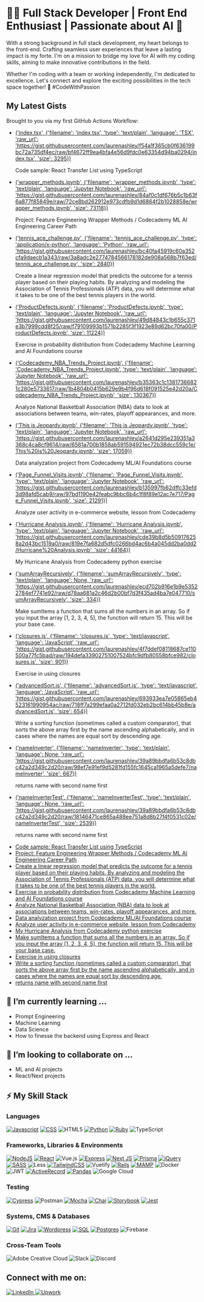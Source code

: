 <h1>👩‍💻 Full Stack Developer | Front End Enthusiast | Passionate about AI 🤖</h1>

<!-- <p>After a rewarding journey as a stay-at-home mom, I'm thrilled to dive back into the tech world with a renewed passion. Raising my young children has been the most fulfilling experience, teaching me patience, resilience, and the art of multitasking – qualities I carry with me in my tech career.</p> -->

<p>With a strong background in full stack development, my heart belongs to the front-end. Crafting seamless user experiences that leave a lasting impact is my forte. I'm on a mission to bridge my love for AI with my coding skills, aiming to make innovative contributions in the field.</p>

<p>Whether I'm coding with a team or working independently, I'm dedicated to excellence. Let's connect and explore the exciting possibilities in the tech space together! 🌟 #CodeWithPassion</p>

<h2>My Latest Gists</h2>
Brought to you via my first GitHub Actions Workflow:
<!-- gists -->
<ul>
  <li><a href="https://gist.github.com/laurenashley/f54a1f365cb0f636199bc72a735df4ec">('index.tsx', {'filename': 'index.tsx', 'type': 'text/plain', 'language': 'TSX', 'raw_url': 'https://gist.githubusercontent.com/laurenashley/f54a1f365cb0f636199bc72a735df4ec/raw/bf4672ff9ea4bfa4e56d9fdc0e63354d94ba0294/index.tsx', 'size': 3295})</a>
    <p>Code sample: React Transfer List using TypeScript</p>
  </li>
  <li><a href="https://gist.github.com/laurenashley/84af0c1df676b5c1b63f6a877f85849e">('wrapper_methods.ipynb', {'filename': 'wrapper_methods.ipynb', 'type': 'text/plain', 'language': 'Jupyter Notebook', 'raw_url': 'https://gist.githubusercontent.com/laurenashley/84af0c1df676b5c1b63f6a877f85849e/raw/72ce8bd262912e973cdfb9d1d6864f2b1028858e/wrapper_methods.ipynb', 'size': 73118})</a>
    <p>Project: Feature Engineering Wrapper Methods / Codecademy ML AI Engineering Career Path</p>
  </li>
  <li><a href="https://gist.github.com/laurenashley/bc40fa45919c60a352cfa9daecb1a343">('tennis_ace_challenge.py', {'filename': 'tennis_ace_challenge.py', 'type': 'application/x-python', 'language': 'Python', 'raw_url': 'https://gist.githubusercontent.com/laurenashley/bc40fa45919c60a352cfa9daecb1a343/raw/3a8adc2e2774784566178182de908a568b7f63ed/tennis_ace_challenge.py', 'size': 2840})</a>
    <p>Create a linear regression model that predicts the outcome for a tennis player based on their playing habits. By analyzing and modeling the Association of Tennis Professionals (ATP) data, you will determine what it takes to be one of the best tennis players in the world.</p>
  </li>
  <li><a href="https://gist.github.com/laurenashley/49d84843c1b655c371e3b7999cdd8f25">('ProductDefects.ipynb', {'filename': 'ProductDefects.ipynb', 'type': 'text/plain', 'language': 'Jupyter Notebook', 'raw_url': 'https://gist.githubusercontent.com/laurenashley/49d84843c1b655c371e3b7999cdd8f25/raw/f79109993b1571b2285f3f1923e89d62bc70fa00/ProductDefects.ipynb', 'size': 11224})</a>
    <p>Exercise in probability distribution from Codecademy Machine Learning and AI Foundations course</p>
  </li>
  <li><a href="https://gist.github.com/laurenashley/b35363c1c13817366821c280e5733617">('Codecademy_NBA_Trends_Project.ipynb', {'filename': 'Codecademy_NBA_Trends_Project.ipynb', 'type': 'text/plain', 'language': 'Jupyter Notebook', 'raw_url': 'https://gist.githubusercontent.com/laurenashley/b35363c1c13817366821c280e5733617/raw/1b4804b0415b629e9b4f96d618f091525e42d20a/Codecademy_NBA_Trends_Project.ipynb', 'size': 130367})</a>
    <p>Analyze National Basketball Association (NBA) data to look at associations between teams, win-rates, playoff appearances, and more.</p>
  </li>
  <li><a href="https://gist.github.com/laurenashley/a2641d295e239351a3368c4ca8cf9614">('This is Jeopardy.ipynb', {'filename': 'This is Jeopardy.ipynb', 'type': 'text/plain', 'language': 'Jupyter Notebook', 'raw_url': 'https://gist.githubusercontent.com/laurenashley/a2641d295e239351a3368c4ca8cf9614/raw/6561a700b1858ab591594921ec72b38dcc559c1e/This%20is%20Jeopardy.ipynb', 'size': 17059})</a>
    <p>Data analyzation project from Codecademy ML/AI Foundations course</p>
  </li>
  <li><a href="https://gist.github.com/laurenashley/b135997fb62dffc33efd3d98afd5cab9">('Page_Funnel_Visits.ipynb', {'filename': 'Page_Funnel_Visits.ipynb', 'type': 'text/plain', 'language': 'Jupyter Notebook', 'raw_url': 'https://gist.githubusercontent.com/laurenashley/b135997fb62dffc33efd3d98afd5cab9/raw/97bd1190e42feabc9bbc6b4c1f8f89e12ac7e717/Page_Funnel_Visits.ipynb', 'size': 21291})</a>
    <p>Analyze user activity in e-commerce website, lesson from Codecademy </p>
  </li>
  <li><a href="https://gist.github.com/laurenashley/cde39b8d5b509176258a2d43bc1519a0">('Hurricane Analysis.ipynb', {'filename': 'Hurricane Analysis.ipynb', 'type': 'text/plain', 'language': 'Jupyter Notebook', 'raw_url': 'https://gist.githubusercontent.com/laurenashley/cde39b8d5b509176258a2d43bc1519a0/raw/819e7fa682d5dfc0266bd4ac6b4a045dd2ba0dd2/Hurricane%20Analysis.ipynb', 'size': 44164})</a>
    <p>My Hurricane Analysis from Codecademy python exercise</p>
  </li>
  <li><a href="https://gist.github.com/laurenashley/ecd702b916e1b9e53522784ef7741e92">('sumArrayRecursively', {'filename': 'sumArrayRecursively', 'type': 'text/plain', 'language': None, 'raw_url': 'https://gist.githubusercontent.com/laurenashley/ecd702b916e1b9e53522784ef7741e92/raw/d78aa681a2c46d2b00bf7d3f435ad4ba7e047710/sumArrayRecursively', 'size': 334})</a>
    <p>Make sumItems a function that sums all the numbers in an array. So if you input the array [1, 2, 3, 4, 5], the function will return 15. This will be your base case.</p>
  </li>
  <li><a href="https://gist.github.com/laurenashley/4f7ddef08118687ce110500a77fc5bad">('closures.js', {'filename': 'closures.js', 'type': 'text/javascript', 'language': 'JavaScript', 'raw_url': 'https://gist.githubusercontent.com/laurenashley/4f7ddef08118687ce110500a77fc5bad/raw/194defa33902751007524bfc9dfb80558bfce982/closures.js', 'size': 901})</a>
    <p>Exercise in using closures</p>
  </li>
  <li><a href="https://gist.github.com/laurenashley/693933ea7e05865eb4523161990954ac">('advancedSort.js', {'filename': 'advancedSort.js', 'type': 'text/javascript', 'language': 'JavaScript', 'raw_url': 'https://gist.githubusercontent.com/laurenashley/693933ea7e05865eb4523161990954ac/raw/718ff7a299efaa0a2712fd032eb2bc614bb45b8e/advancedSort.js', 'size': 654})</a>
    <p>Write a sorting function (sometimes called a custom comparator), that sorts the above array first by the name ascending alphabetically, and in cases where the names are equal sort by descending age.</p>
  </li>
  <li><a href="https://gist.github.com/laurenashley/39a89bbdfa6b53c8dbc42a2d349c2d20">('nameInverter', {'filename': 'nameInverter', 'type': 'text/plain', 'language': None, 'raw_url': 'https://gist.githubusercontent.com/laurenashley/39a89bbdfa6b53c8dbc42a2d349c2d20/raw/98ef7e91ef9d5281fd155fc1645ca1965a5defe7/nameInverter', 'size': 667})</a>
    <p>returns name with second name first</p>
  </li>
  <li><a href="https://gist.github.com/laurenashley/39a89bbdfa6b53c8dbc42a2d349c2d20">('nameInverterTest', {'filename': 'nameInverterTest', 'type': 'text/plain', 'language': None, 'raw_url': 'https://gist.githubusercontent.com/laurenashley/39a89bbdfa6b53c8dbc42a2d349c2d20/raw/18146471ce865a488ee751a8d8b27f4f0531c02e/nameInverterTest', 'size': 2539})</a>
    <p>returns name with second name first</p>
  </li>
</ul>

- [Code sample: React Transfer List using TypeScript](https://api.github.com/gists/f54a1f365cb0f636199bc72a735df4ec)
- [Project: Feature Engineering Wrapper Methods / Codecademy ML AI Engineering Career Path](https://api.github.com/gists/84af0c1df676b5c1b63f6a877f85849e)
- [Create a linear regression model that predicts the outcome for a tennis player based on their playing habits. By analyzing and modeling the Association of Tennis Professionals (ATP) data, you will determine what it takes to be one of the best tennis players in the world.](https://api.github.com/gists/bc40fa45919c60a352cfa9daecb1a343)
- [Exercise in probability distribution from Codecademy Machine Learning and AI Foundations course](https://api.github.com/gists/49d84843c1b655c371e3b7999cdd8f25)
- [Analyze National Basketball Association (NBA) data to look at associations between teams, win-rates, playoff appearances, and more.](https://api.github.com/gists/b35363c1c13817366821c280e5733617)
- [Data analyzation project from Codecademy ML/AI Foundations course](https://api.github.com/gists/a2641d295e239351a3368c4ca8cf9614)
- [Analyze user activity in e-commerce website, lesson from Codecademy ](https://api.github.com/gists/b135997fb62dffc33efd3d98afd5cab9)
- [My Hurricane Analysis from Codecademy python exercise](https://api.github.com/gists/cde39b8d5b509176258a2d43bc1519a0)
- [Make sumItems a function that sums all the numbers in an array. So if you input the array [1, 2, 3, 4, 5], the function will return 15. This will be your base case.](https://api.github.com/gists/ecd702b916e1b9e53522784ef7741e92)
- [Exercise in using closures](https://api.github.com/gists/4f7ddef08118687ce110500a77fc5bad)
- [Write a sorting function (sometimes called a custom comparator), that sorts the above array first by the name ascending alphabetically, and in cases where the names are equal sort by descending age.](https://api.github.com/gists/693933ea7e05865eb4523161990954ac)
- [returns name with second name first](https://api.github.com/gists/39a89bbdfa6b53c8dbc42a2d349c2d20)


<h2>🌱 I’m currently learning ...</h2>
<ul>
  <li>Prompt Engineering</li>
  <li>Machine Learning</li>
  <li>Data Science</li>
  <li>How to finesse the backend using Express and React</li>
</ul>

<h2>👯 I’m looking to collaborate on ...</h2>
<ul>
  <li>ML and AI projects</li>
  <li>React/Next projects</li>
</ul>

<h2>⚡ My Skill Stack</h2>
<h3>Languages</h3>

[![Javascript](https://img.shields.io/badge/-JavaScript-F7DF1E?style=for-the-badge&logo=javascript&logoColor=black)](https://www.ecma-international.org/publications-and-standards/standards/ecma-262/)
[![CSS](https://img.shields.io/badge/-CSS-1572B6?style=for-the-badge&logo=css3&logoColor=white)](https://www.w3.org/Style/CSS/Overview.en.html)
![HTML5](https://img.shields.io/badge/html5-%23E34F26.svg?style=for-the-badge&logo=html5&logoColor=white)
[![Python](https://img.shields.io/badge/-Python-3776AB?style=for-the-badge&logo=python&logoColor=green)](https://www.python.org/)
[![Ruby](https://img.shields.io/badge/-Ruby-CC342D?style=for-the-badge&logo=ruby&logoColor=transparent)](https://www.ruby-lang.org/en/)
![TypeScript](https://img.shields.io/badge/typescript-%23007ACC.svg?style=for-the-badge&logo=typescript&logoColor=white)

<h3>Frameworks, Libraries & Environments</h3>

[![NodeJS](https://img.shields.io/badge/node.js-6DA55F?style=for-the-badge&logo=node.js&logoColor=white)](https://nodejs.org/en)
[![React](https://img.shields.io/badge/react-%2320232a.svg?style=for-the-badge&logo=react&logoColor=%2361DAFB)](https://react.dev/)
![Vue.js](https://img.shields.io/badge/vuejs-%2335495e.svg?style=for-the-badge&logo=vuedotjs&logoColor=%234FC08D)
[![Express](https://img.shields.io/badge/Express-black?style=for-the-badge&logo=express&logoColor=white)](https://expressjs.com/)
[![Next JS](https://img.shields.io/badge/Next-black?style=for-the-badge&logo=next.js&logoColor=white)](https://nextjs.org/)
[![Prisma](https://img.shields.io/badge/-Prisma-3982CE?style=for-the-badge&logo=Prisma&logoColor=white)](https://www.prisma.io/)
[![jQuery](https://img.shields.io/badge/jQuery-0769AD?style=for-the-badge&logo=jquery&logoColor=white)](https://jquery.com/)
[![SASS](https://img.shields.io/badge/-SASS-CC6699?style=for-the-badge&logo=sass&logoColor=white)](https://sass-lang.com/)
![Less](https://img.shields.io/badge/less-2B4C80?style=for-the-badge&logo=less&logoColor=white)
[![TailwindCSS](https://img.shields.io/badge/Tailwind%20CSS-06B6D4?style=for-the-badge&logo=tailwindcss&logoColor=white)](https://tailwindcss.com/)
![Vuetify](https://img.shields.io/badge/Vuetify-1867C0?style=for-the-badge&logo=vuetify&logoColor=AEDDFF)
[![Rails](https://img.shields.io/badge/rubyonrails-CC0000?style=for-the-badge&logo=rubyonrails&logoColor=white)](https://rubyonrails.org/)
[![MAMP](https://img.shields.io/badge/MAMP-02749C?style=for-the-badge&logo=mamp&logoColor=white)](https://rubyonrails.org/)
![Docker](https://img.shields.io/badge/docker-%230db7ed.svg?style=for-the-badge&logo=docker&logoColor=white)
![JWT](https://img.shields.io/badge/JWT-black?style=for-the-badge&logo=JSON%20web%20tokens)
[![ActiveRecord](https://img.shields.io/badge/-ActiveRecord-CC0000?style=for-the-badge&logo=ActiveRecord&logoColor=white)](https://guides.rubyonrails.org/active_record_basics.html)
[![Pandas](https://img.shields.io/badge/-Pandas-150458?style=for-the-badge&logo=pandas&logoColor=white)](https://guides.rubyonrails.org/active_record_basics.html)
![Google Cloud](https://img.shields.io/badge/GoogleCloud-%234285F4.svg?style=for-the-badge&logo=google-cloud&logoColor=white)

<h3>Testing</h3>

[![Cypress](https://img.shields.io/badge/-Cypress-17202C?style=for-the-badge&logo=cypress&logoColor=white)](https://www.cypress.io/)
![Postman](https://img.shields.io/badge/Postman-FF6C37?style=for-the-badge&logo=postman&logoColor=white)
[![Mocha](https://img.shields.io/badge/-Mocha-8D6748?style=for-the-badge&logo=mocha&logoColor=white)](https://mochajs.org/)
[![Chai](https://img.shields.io/badge/-Chai-white?style=for-the-badge&logo=chai&logoColor=A30701)](https://www.chaijs.com/)
[![Storybook](https://img.shields.io/badge/-Storybook-FF4785?style=for-the-badge&logo=storybook&logoColor=white)](https://storybook.js.org/)
[![Jest](https://img.shields.io/badge/-Jest-white?style=for-the-badge&logo=jest&logoColor=C21325)](https://jestjs.io/)

<h3>Systems, CMS & Databases</h3>

[![Git](https://img.shields.io/badge/Git-white?style=for-the-badge&logo=git&logoColor=#F05032)](https://git-scm.com/)
[![Jira](https://img.shields.io/badge/Jira-0052CC?style=for-the-badge&logo=jira&logoColor=#F05032)](https://git-scm.com/)
[![Wordpress](https://img.shields.io/badge/Wordpress-21759B?style=for-the-badge&logo=wordpress&logoColor=#F05032)](https://git-scm.com/)
[![SQL](https://img.shields.io/badge/SQL-003B57?style=for-the-badge&logo=sql&logoColor=white)](https://en.wikipedia.org/wiki/SQL)
[![Postgres](https://img.shields.io/badge/postgres-%23316192.svg?style=for-the-badge&logo=postgresql&logoColor=white)](https://www.postgresql.org/)
![Firebase](https://img.shields.io/badge/firebase-a08021?style=for-the-badge&logo=firebase&logoColor=ffcd34)

<h3>Cross-Team Tools</h3>

![Adobe Creative Cloud](https://img.shields.io/badge/Adobe%20Creative%20Cloud-DA1F26.svg?style=for-the-badge&logo=Adobe%20Creative%20Cloud&logoColor=white)
![Slack](https://img.shields.io/badge/Slack-4A154B?style=for-the-badge&logo=slack&logoColor=white)
![Discord](https://img.shields.io/badge/Discord-%235865F2.svg?style=for-the-badge&logo=discord&logoColor=white)

<h2>Connect with me on:</h2>
<a href="https://www.linkedin.com/in/laurenashleyzaubi/">
  <img src="https://img.shields.io/badge/LinkedIn-0077B5?style=for-the-badge&logo=linkedin&logoColor=white" alt="LinkedIn">
</a>
<a href="https://www.upwork.com/freelancers/~01e7344bf6734d1a66?mp_source=share">
  <img src="https://img.shields.io/badge/UpWork-6FDA44?style=for-the-badge&logo=Upwork&logoColor=white" alt="Upwork">
</a>

<!--
<h3>Github Statistics</h3>

![Anurag's GitHub stats](https://github-readme-stats.vercel.app/api?username=laurenashley&show_icons=true&rank_icon=github&theme=transparent) 

<h4>This profile readme was made with:</h4>
<a href="https://github.com/anuraghazra/github-readme-stats#gh-dark-mode-only">Anurag's GitHub stats</a>
-->

